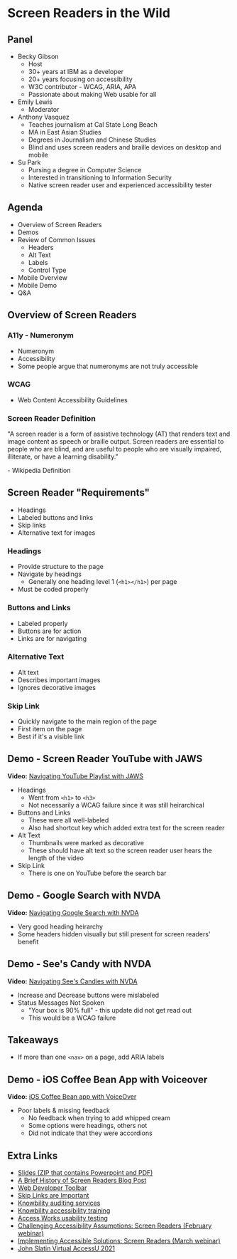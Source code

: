 # Screen Readers in the Wild

## Panel

- Becky Gibson
    + Host
    + 30+ years at IBM as a developer
    + 20+ years focusing on accessibility
    + W3C contributor - WCAG, ARIA, APA
    + Passionate about making Web usable for all
- Emily Lewis
    + Moderator
- Anthony Vasquez
    + Teaches journalism at Cal State Long Beach
    + MA in East Asian Studies
    + Degrees in Journalism and Chinese Studies
    + Blind and uses screen readers and braille devices on desktop and mobile
- Su Park
    + Pursing a degree in Computer Science
    + Interested in transitioning to Information Security
    + Native screen reader user and experienced accessibility tester


## Agenda

- Overview of Screen Readers
- Demos
- Review of Common Issues
    + Headers
    + Alt Text
    + Labels
    + Control Type
- Mobile Overview
- Mobile Demo
- Q&A


## Overview of Screen Readers

### A11y - Numeronym

- Numeronym
- Accessibility
- Some people argue that numeronyms are not truly accessible


### WCAG

- Web Content Accessibility Guidelines


### Screen Reader Definition

"A screen reader is a form of assistive technology (AT) that renders text and image content as speech or braille output. Screen readers are essential to people who are blind, and are useful to people who are visually impaired, illiterate, or have a learning disability."

\- Wikipedia Definition


## Screen Reader "Requirements"

- Headings
- Labeled buttons and links
- Skip links
- Alternative text for images


### Headings

- Provide structure to the page
- Navigate by headings
    + Generally one heading level 1 (`<h1></h1>`) per page
- Must be coded properly


### Buttons and Links

- Labeled properly 
- Buttons are for action
- Links are for navigating


### Alternative Text

- Alt text
- Describes important images
- Ignores decorative images


### Skip Link

- Quickly navigate to the main region of the page
- First item on the page
- Best if it's a visible link


## Demo - Screen Reader YouTube with JAWS

**Video:** [Navigating YouTube Playlist with JAWS](https://vimeo.com/502344993/f8938fe260)

- Headings
    + Went from `<h1>` to `<h3>`
    + Not necessarily a WCAG failure since it was still heirarchical
- Buttons and Links
    + These were all well-labeled
    + Also had shortcut key which added extra text for the screen reader
- Alt Text
    + Thumbnails were marked as decorative
    + These should have alt text so the screen reader user hears the length of the video
- Skip Link
    + There is one on YouTube before the search bar


## Demo - Google Search with NVDA

**Video:** [Navigating Google Search with NVDA](https://knowbility.org/blog/2019/skip-links/)

- Very good heading heirarchy
- Some headers hidden visually but still present for screen readers' benefit


## Demo - See's Candy with NVDA

**Video:** [Navigating See's Candies with NVDA](https://knowbility.org/blog/2019/skip-links/)

- Increase and Decrease buttons were mislabeled
- Status Messages Not Spoken
    + "Your box is 90% full" - this update did not get read out
    + This would be a WCAG failure

## Takeaways

- If more than one `<nav>` on a page, add ARIA labels


## Demo - iOS Coffee Bean App with Voiceover

**Video:** [iOS Coffee Bean app with VoiceOver](https://vimeo.com/502341456/29176d676e)

- Poor labels & missing feedback
    + No feedback when trying to add whipped cream
    + Some options were headings, others not
    + Did not indicate that they were accordions


## Extra Links

- [Slides (ZIP that contains Powerpoint and PDF)](https://assets.knowbility.org/training/2021/screen-readers/Screen-Readers-in-the-Wild.zip)
- [A Brief History of Screen Readers Blog Post](https://knowbility.org/blog/2021/a-brief-history-of-screen-readers/)
- [Web Developer Toolbar](https://chrispederick.com/work/web-developer/)
- [Skip Links are Important](https://knowbility.org/blog/2019/skip-links/)
- [Knowbility auditing services](https://knowbility.org/services/audits/)
- [Knowbility accessibility training](https://knowbility.org/services/training/) 
- [Access Works usability testing](https://knowbility.org/services/usability-testing/)
- [Challenging Accessibility Assumptions: Screen Readers (February webinar)](https://knowbility.org/services/online-training/2021/february/challenging-accessibility-assumptions-screen-readers/)
- [Implementing Accessible Solutions: Screen Readers (March webinar)](https://knowbility.org/services/online-training/2021/march/implementing-accessible-solutions-screen-readers/)
- [John Slatin Virtual AccessU 2021](https://knowbility.org/programs/accessu/2021/)